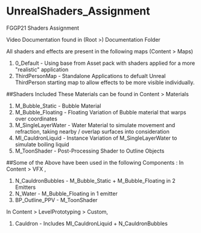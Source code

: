 # UnrealShaders_Assignment
FGGP21 Shaders Assignment

Video Documentation found in (Root >) Documentation Folder

All shaders and effects are present in the following maps (Content > Maps) 
1. 0_Default - Using base from Asset pack with shaders applied for a more "realistic" application 
2. ThirdPersonMap - Standalone Applications to defualt Unreal ThirdPerson starting map to allow effects to be more visible individually. 

##Shaders Included 
These Materials can be found in Content > Materials
1. M_Bubble_Static - Bubble Material
2. M_Bubble_Floating - Floating Variation of Bubble material that warps over coordinates
3. M_SingleLayerWater - Water Material to simulate movement and refraction, taking nearby / overlap surfaces into consideration 
4. MI_CauldronLiquid - Instance Variation of M_SingleLayerWater to simulate boiling liquid
5. M_ToonShader - Post-Processing Shader to Outline Objects 

##Some of the Above have been used in the following Components : 
In Content > VFX , 
1. N_CauldronBubbles - M_Bubble_Static + M_Bubble_Floating in 2 Emitters 
2. N_Water - M_Bubble_Floating in 1 emitter 
3. BP_Outline_PPV - M_ToonShader 

In Content > LevelPrototyping > Custom, 
1. Cauldron - Includes MI_CauldronLiquid + N_CauldronBubbles
